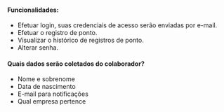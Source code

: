 #### Funcionalidades:
* Efetuar login, suas credenciais de acesso serão enviadas por e-mail.
* Efetuar o registro de ponto.
* Visualizar o histórico de registros de ponto.
* Alterar senha.

#### Quais dados serão coletados do colaborador?
* Nome e sobrenome
* Data de nascimento
* E-mail para notificações
* Qual empresa pertence